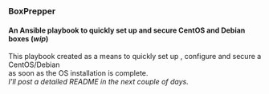 ### BoxPrepper 
#### An Ansible playbook to quickly set up and secure CentOS and Debian boxes (*wip*)

This playbook created as a means to quickly set up , configure and secure a CentOS/Debian  
as soon as the OS installation is complete.  
*I'll post a detailed README in the next couple of days.*
